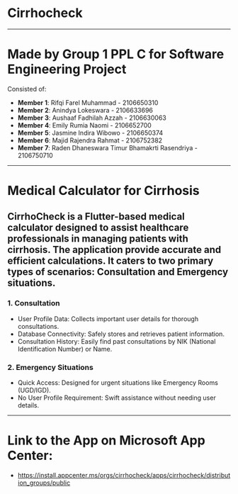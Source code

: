 # Cirrhocheck

---

# Made by Group 1 PPL C for Software Engineering Project

Consisted of:
- **Member 1**: Rifqi Farel Muhammad - 2106650310
- **Member 2**: Anindya Lokeswara - 2106633696
- **Member 3**: Aushaaf Fadhilah Azzah - 2106630063
- **Member 4**: Emily Rumia Naomi - 2106652700
- **Member 5**: Jasmine Indira Wibowo - 2106650374
- **Member 6**: Majid Rajendra Rahmat - 2106752382
- **Member 7**: Raden Dhaneswara Timur Bhamakrti Rasendriya - 2106750710

---

# Medical Calculator for Cirrhosis

## CirrhoCheck is a Flutter-based medical calculator designed to assist healthcare professionals in managing patients with cirrhosis. The application provide accurate and efficient calculations. It caters to two primary types of scenarios: Consultation and Emergency situations.

### 1. Consultation
- User Profile Data: Collects important user details for thorough consultations.
- Database Connectivity: Safely stores and retrieves patient information.
- Consultation History: Easily find past consultations by NIK (National Identification Number) or Name.
### 2. Emergency Situations
- Quick Access: Designed for urgent situations like Emergency Rooms (UGD/IGD).
- No User Profile Requirement: Swift assistance without needing user details.

---

# Link to the App on Microsoft App Center:
- https://install.appcenter.ms/orgs/cirrhocheck/apps/cirrhocheck/distribution_groups/public
